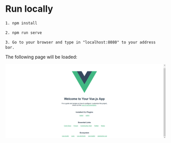# Run locally

```
1. npm install
```

```
2. npm run serve
```

```
3. Go to your browser and type in "localhost:8080" to your address bar.
```

The following page will be loaded:

![vue-readme](/images/vue-readme.PNG)